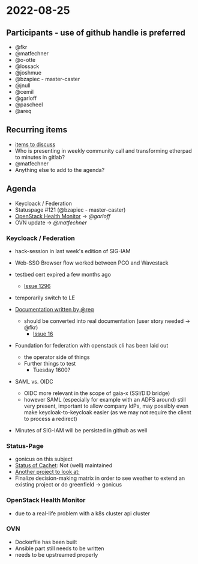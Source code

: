# 2022-08-25

## Participants - use of github handle is preferred
* @fkr
* @matfechner
* @o-otte
* @lossack
* @joshmue
* @bzapiec - master-caster
* @jnull
* @cemil
* @garloff
* @pascheel
* @areq

## Recurring items
* [items to discuss](https://github.com/SovereignCloudStack/issues/issues/51)
* Who is presenting in weekly community call and transforming etherpad to minutes in gitlab?
* @matfechner
* Anything else to add to the agenda?

## Agenda

* Keycloack / Federation
* Statuspage #121 (@bzapiec - master-caster)
* [OpenStack Health Monitor](https://github.com/SovereignCloudStack/openstack-health-monitor/pull/83)
  -> *@garloff*
*  OVN update 
  -> *@matfechner*

### Keycloack / Federation

* hack-session in last week's edition of SIG-IAM
* Web-SSO Browser flow worked between PCO and Wavestack
* testbed cert expired a few months ago
  * [Issue 1296](https://github.com/osism/testbed/issues/1296)

* temporarily switch to LE
* [Documentation written by @req](https://input.osb-alliance.de/p/2022-scs-sig-iam)
  * should be converted into real documentation (user story needed -> @fkr)
    * [Issue 16](https://github.com/SovereignCloudStack/issues/issues/160)

* Foundation for federation with openstack cli has been laid out
  * the operator side of things
  * Further things to test
    * Tuesday 1600?

* SAML vs. OIDC
  * OIDC more relevant in the scope of gaia-x (SSI/DID bridge)
  * however SAML (especially for example with an ADFS around) still very present, important to allow company IdPs, may possibly even 
    make keycloak-to-keycloak easier (as we may not require the client to process a redirect)

* Minutes of SIG-IAM will be persisted in github as well

### Status-Page

* gonicus on this subject
* [Status of Cachet](https://github.com/CachetHQ/Cachet/issues/4326): Not (well) maintained
* [Another project to look at:](https://github.com/dNationCloud/kubernetes-monitoring)
* Finalize decision-making matrix in order to see weather to extend an existing project or do greenfield 
  -> gonicus

### OpenStack Health Monitor

* due to a real-life problem with a k8s cluster api cluster

### OVN

* Dockerfile has been built
* Ansible part still needs to be written
* needs to be upstreamed properly
